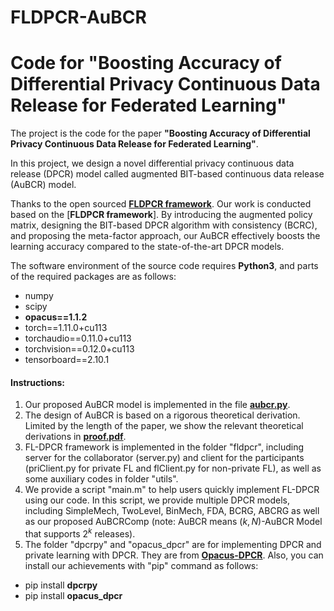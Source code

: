 # FLDPCR-AuBCR
# Code for "Boosting Accuracy of Differential Privacy Continuous Data Release for Federated Learning"

The project is the code for the paper **"Boosting Accuracy of Differential Privacy Continuous Data Release for Federated Learning"**.

In this project, we design a novel differential privacy continuous data release (DPCR) model called augmented BIT-based continuous data release (AuBCR) model.

Thanks to the open sourced [**FLDPCR framework**](https://github.com/imcjp/FLDPCR). Our work is conducted based on the [**FLDPCR framework**]. By introducing the augmented policy matrix, designing the BIT-based DPCR algorithm with consistency (BCRC), and proposing the meta-factor approach, our AuBCR effectively boosts the learning accuracy compared to the state-of-the-art DPCR models.

The software environment of the source code requires **Python3**, and parts of the required packages are as follows:
* numpy
* scipy
* **opacus==1.1.2**
* torch==1.11.0+cu113
* torchaudio==0.11.0+cu113
* torchvision==0.12.0+cu113
* tensorboard==2.10.1

#### Instructions:

1. Our proposed AuBCR model is implemented in the file [**aubcr.py**](dpcrpy/bitMethods/aubcr.py).
2. The design of AuBCR is based on a rigorous theoretical derivation. Limited by the length of the paper, we show the relevant theoretical derivations in [**proof.pdf**](proof.pdf).
3. FL-DPCR framework is implemented in the folder "fldpcr", including server for the collaborator (server.py) and client for the participants (priClient.py for private FL and flClient.py for non-private FL), as well as some auxiliary codes in folder "utils".
4. We provide a script "main.m" to help users quickly implement FL-DPCR using our code. In this script, we provide multiple DPCR models, including SimpleMech, TwoLevel, BinMech, FDA, BCRG, ABCRG as well as our proposed AuBCRComp (note: AuBCR means $\left( k,N \right)$-AuBCR Model that supports $2^k$ releases).
5. The folder "dpcrpy" and "opacus_dpcr" are for implementing DPCR and private learning with DPCR. They are from [**Opacus-DPCR**](https://github.com/imcjp/Opacus-DPCR). Also, you can install our achievements with "pip" command as follows:
+ pip install **dpcrpy**
+ pip install **opacus_dpcr**
